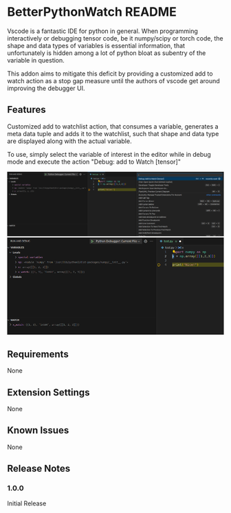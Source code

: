 # BetterPythonWatch README

Vscode is a fantastic IDE for python in general.
When programming interactively or debugging tensor code, be it numpy/scipy or torch code, the shape and data types of variables is essential information, that unfortunately is hidden among a lot of python bloat as subentry of the variable in question.

This addon aims to mitigate this deficit by providing a customized add to watch action as a stop gap measure until the authors of vscode get around improving the debugger UI.

## Features

Customized add to watchlist action, that consumes a variable, generates a meta data tuple and adds it to the watchlist, such that shape and data type are displayed along with the actual variable.

To use, simply select the variable of interest in the editor while in debug mode and execute the action "Debug: add to Watch [tensor]"

![Adding a tensor to the watchlist - before](images/Before.png)
![Adding a tensor to the watchlist - after](images/Action_in_action.png)

## Requirements

None

## Extension Settings

None

## Known Issues

None

## Release Notes


### 1.0.0
Initial Release
